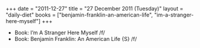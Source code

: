 +++
date = "2011-12-27"
title = "27 December 2011 (Tuesday)"
layout = "daily-diet"
books = ["benjamin-franklin-an-american-life", "im-a-stranger-here-myself"]
+++


* Book: I’m A Stranger Here Myself /f/
* Book: Benjamin Franklin: An American Life {S} /f/